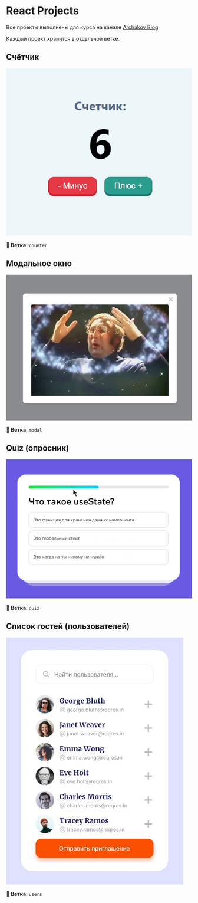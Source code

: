 # React Projects

Все проекты выполнены для курса на канале [Archakov Blog](https://www.youtube.com/c/ArchakovBlog)

Каждый проект хранится в отдельной ветке.

## Счётчик
![counter](./img/counter.png)

**🌿 Ветка**: `counter`

## Модальное окно
![modal](./img/modal.png)

**🌿 Ветка**: `modal`

## Quiz (опросник)
![quiz](./img/quiz.png)

**🌿 Ветка**: `quiz`

## Список гостей (пользователей)
![users](./img/users.png)

**🌿 Ветка**: `users`